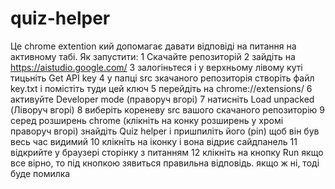 # quiz-helper
Це chrome extention кий допомагає давати відповіді на питання на активному табі.
Як запустити:
1 Скачайте репозиторій
2 зайдіть на https://aistudio.google.com/
3 залогіньтеся і у верхньому лівому куті тицьніть Get API key
4 у папці src зкачаного репозиторія створіть файл key.txt  і помістіть туди цей ключ
5 перейдіть на chrome://extensions/
6 активуйте Developer mode  (праворуч вгорі)
7 натисніть Load unpacked (Ліворуч вгорі)
8 виберіть кореневу src вашого скачаного репозиторію
9 серед розширень chrome (клікніть на конку розширень у хромі праворуч вгорі) знайдіть Quiz helper і пришпиліть його (pin) щоб він був весь час видимий
10 клікніть на іконку і вона відриє сайдпанель
11 відкрийте у браузері сторінку з питанням
12 клікніть на кнопку Run
якщо все вірно, то під кнопкою зявиться правильна відповідь. 
якщо ж ні, тоді буде помилка
